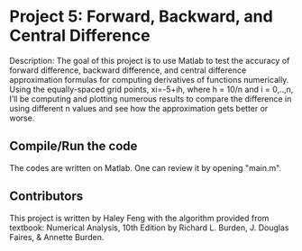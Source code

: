 # Project 5: Forward, Backward, and Central Difference

Description: The goal of this project is to use Matlab to test the accuracy of forward difference, backward difference, and central difference approximation formulas for computing derivatives of functions numerically. Using the equally-spaced grid points, xi=-5+ih, where h = 10/n and i = 0,..,n, I’ll be computing and plotting numerous results to compare the difference in using different n values and see how the approximation gets better or worse. 

## Compile/Run the code

The codes are written on Matlab. One can review it by opening "main.m". 

## Contributors
This project is written by Haley Feng with the algorithm provided from textbook: Numerical Analysis, 10th Edition by Richard L. Burden, J. Douglas Faires, & Annette Burden.


